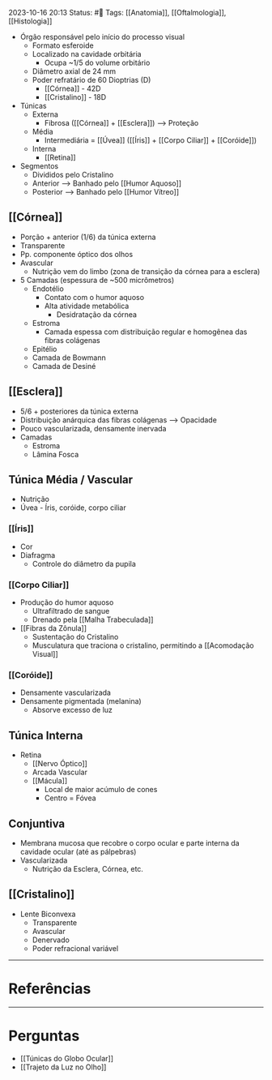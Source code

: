 2023-10-16 20:13
Status: #🌱 
Tags: [[Anatomia]], [[Oftalmologia]], [[Histologia]]
<br/>
- Órgão responsável pelo início do processo visual
	- Formato esferoide
	- Localizado na cavidade orbitária
		- Ocupa ~1/5 do volume orbitário
	- Diâmetro axial de 24 mm
	- Poder refratário de 60 Dioptrias (D)
		- [[Córnea]] - 42D
		- [[Cristalino]] - 18D
- Túnicas
	- Externa
		- Fibrosa ([[Córnea]] + [[Esclera]]) --> Proteção
	- Média
		- Intermediária = [[Úvea]] ([[Íris]] + [[Corpo Ciliar]] + [[Coróide]])
	- Interna
		- [[Retina]]
- Segmentos
	- Divididos pelo Cristalino
	- Anterior --> Banhado pelo [[Humor Aquoso]]
	- Posterior --> Banhado pelo [[Humor Vítreo]]
## [[Córnea]]
- Porção + anterior (1/6) da túnica externa
- Transparente
- Pp. componente óptico dos olhos
- Avascular
	- Nutrição vem do limbo (zona de transição da córnea para a esclera)
- 5 Camadas (espessura de ~500 micrômetros)
	- Endotélio
		- Contato com o humor aquoso
		- Alta atividade metabólica
			- Desidratação da córnea
	- Estroma
		- Camada espessa com distribuição regular e homogênea das fibras colágenas
	- Epitélio
	- Camada de Bowmann
	- Camada de Desiné
## [[Esclera]]
- 5/6 + posteriores da túnica externa
- Distribuição anárquica das fibras colágenas --> Opacidade
- Pouco vascularizada, densamente inervada
- Camadas
	- Estroma
	- Lâmina Fosca
## Túnica Média / Vascular
- Nutrição
- Úvea - Íris, coróide, corpo ciliar
### [[Íris]]
- Cor
- Diafragma
	- Controle do diâmetro da pupila
### [[Corpo Ciliar]]
- Produção do humor aquoso
	- Ultrafiltrado de sangue
	- Drenado pela [[Malha Trabeculada]]
- [[Fibras da Zônula]]
	- Sustentação do Cristalino
	- Musculatura que traciona o cristalino, permitindo a [[Acomodação Visual]]
### [[Coróide]]
- Densamente vascularizada
- Densamente pigmentada (melanina)
	- Absorve excesso de luz
## Túnica Interna
- Retina
	- [[Nervo Óptico]]
	- Arcada Vascular
	- [[Mácula]]
		- Local de maior acúmulo de cones
		- Centro = Fóvea
## Conjuntiva
- Membrana mucosa que recobre o corpo ocular e parte interna da cavidade ocular (até as pálpebras)
- Vascularizada
	- Nutrição da Esclera, Córnea, etc.
## [[Cristalino]]
- Lente Biconvexa
	- Transparente
	- Avascular
	- Denervado
	- Poder refracional variável
____
# Referências
---
# Perguntas
- [[Túnicas do Globo Ocular]]
- [[Trajeto da Luz no Olho]]